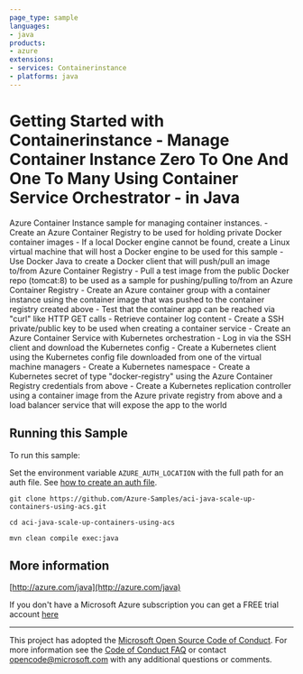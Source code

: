 ```yaml
---
page_type: sample
languages:
- java
products:
- azure
extensions:
- services: Containerinstance
- platforms: java
---
```


# Getting Started with Containerinstance - Manage Container Instance Zero To One And One To Many Using Container Service Orchestrator - in Java #


  Azure Container Instance sample for managing container instances.
      - Create an Azure Container Registry to be used for holding private Docker container images
      - If a local Docker engine cannot be found, create a Linux virtual machine that will host a Docker engine
          to be used for this sample
      - Use Docker Java to create a Docker client that will push/pull an image to/from Azure Container Registry
      - Pull a test image from the public Docker repo (tomcat:8) to be used as a sample for pushing/pulling
          to/from an Azure Container Registry
     - Create an Azure container group with a container instance using the container image that was pushed to the
          container registry created above
     - Test that the container app can be reached via "curl" like HTTP GET calls
     - Retrieve container log content
      - Create a SSH private/public key to be used when creating a container service
      - Create an Azure Container Service with Kubernetes orchestration
      - Log in via the SSH client and download the Kubernetes config
      - Create a Kubernetes client using the Kubernetes config file downloaded from one of the virtual machine managers
      - Create a Kubernetes namespace
      - Create a Kubernetes secret of type "docker-registry" using the Azure Container Registry credentials from above
      - Create a Kubernetes replication controller using a container image from the Azure private registry from above
          and a load balancer service that will expose the app to the world
 

## Running this Sample ##

To run this sample:

Set the environment variable `AZURE_AUTH_LOCATION` with the full path for an auth file. See [how to create an auth file](https://github.com/Azure/azure-libraries-for-java/blob/master/AUTH.md).

    git clone https://github.com/Azure-Samples/aci-java-scale-up-containers-using-acs.git

    cd aci-java-scale-up-containers-using-acs

    mvn clean compile exec:java

## More information ##

[http://azure.com/java](http://azure.com/java)

If you don't have a Microsoft Azure subscription you can get a FREE trial account [here](http://go.microsoft.com/fwlink/?LinkId=330212)

---

This project has adopted the [Microsoft Open Source Code of Conduct](https://opensource.microsoft.com/codeofconduct/). For more information see the [Code of Conduct FAQ](https://opensource.microsoft.com/codeofconduct/faq/) or contact [opencode@microsoft.com](mailto:opencode@microsoft.com) with any additional questions or comments.